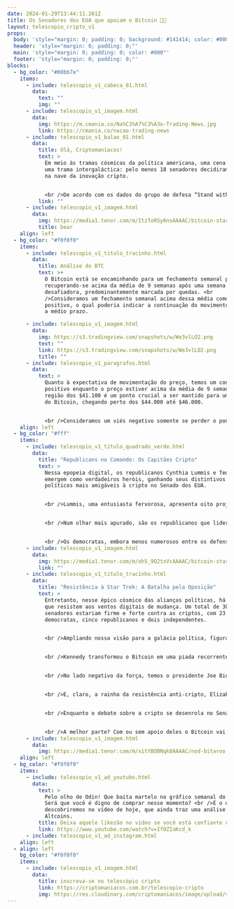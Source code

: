 ```yaml
---
date: 2024-01-29T13:44:11.261Z
title: Os Senadores dos EUA que apoiam o Bitcoin 🚀🌌
layout: telescopio_cripto_v1
props:
  body: 'style="margin: 0; padding: 0; background: #141414; color: #000"'
  header: 'style="margin: 0; padding: 0;"'
  main: 'style="margin: 0; padding: 0; color: #000"'
  footer: 'style="margin: 0; padding: 0;"'
blocks:
  - bg_color: "#00bb7e"
    items:
      - include: telescopio_v1_cabeca_01.html
        data:
          text: ""
          img: ""
      - include: telescopio_v1_imagem.html
        data:
          img: https://m.cmania.co/Na%C3%A7%C3%A3o-Trading-News.jpg
          link: https://cmania.co/nacao-trading-news
      - include: telescopio_v1_balao_01.html
        data:
          title: Olá, Criptomaníacos!
          text: >
            Em meio às tramas cósmicas da política americana, uma cena digna de
            uma trama intergaláctica: pelo menos 18 senadores decidiram embarcar
            na nave da inovação cripto. 


            <br />De acordo com os dados do grupo de defesa “Stand with Crypto”, esses legisladores agora estão dançando ao ritmo das moedas digitais, as novas estrelas das finanças modernas.
          link: ""
      - include: telescopio_v1_imagem.html
        data:
          img: https://media1.tenor.com/m/ItzToRSy6nsAAAAC/bitcoin-star-trek-bitcoin.gif
          title: bear
    align: left
  - bg_color: "#f0f0f0"
    items:
      - include: telescopio_v1_titulo_tracinho.html
        data:
          title: Análise do BTC
          text: >+
            O Bitcoin está se encaminhando para um fechamento semanal positivo,
            recuperando-se acima da média de 9 semanas após uma semana
            desafiadora, predominantemente marcada por quedas. <br
            />Consideramos um fechamento semanal acima dessa média como um sinal
            positivo, o qual poderia indicar a continuação do movimento de alta
            a médio prazo.

      - include: telescopio_v1_imagem.html
        data:
          img: https://s3.tradingview.com/snapshots/w/We3vlLO2.png
          text: ""
          link: https://s3.tradingview.com/snapshots/w/We3vlLO2.png
          title: ""
      - include: telescopio_v1_paragrafos.html
        data:
          text: >
            Quanto à expectativa de movimentação do preço, temos um contexto
            positivo enquanto o preço estiver acima da média de 9 semanas. A
            região dos $41.100 é um ponto crucial a ser mantido para um impulso
            do Bitcoin, chegando perto dos $44.000 até $46.000.


            <br />Consideramos um viés negativo somente se perder o ponto mencionado acima, o que poderia levar a uma correção mais forte até $38.000.
    align: left
  - bg_color: "#fff"
    items:
      - include: telescopio_v1_titulo_quadrado_verde.html
        data:
          title: "Republicans no Comando: Os Capitães Cripto"
          text: >
            Nessa epopeia digital, os republicanos Cynthia Lummis e Ted Burr
            emergem como verdadeiros heróis, ganhando seus distintivos de
            políticos mais amigáveis à cripto no Senado dos EUA. 


            <br />Lummis, uma entusiasta fervorosa, apresenta oito projetos de lei cripto e impressionantes 184 declarações públicas sobre o tema. Burr não fica para trás, defendendo oito projetos de lei e soltando 24 declarações públicas em favor da cripto.


            <br />Num olhar mais apurado, são os republicanos que lideram a batalha cósmica, com 14 dos 18 senadores apoiando a causa digital. Ted Cruz e Bill Hagerty, republicanos, contribuíram com cinco projetos de lei e 92 declarações em apoio à cripto. 


            <br />Os democratas, embora menos numerosos entre os defensores, também decidiram pegar carona na nave digital, com quatro senadores se juntando à causa.
      - include: telescopio_v1_imagem.html
        data:
          img: https://media1.tenor.com/m/oh5_9Q2txVcAAAAC/bitcoin-star.gif
          link: ""
      - include: telescopio_v1_titulo_tracinho.html
        data:
          title: "Resistência à Star Trek: A Batalha pela Oposição"
          text: >
            Entretanto, nesse épico cósmico das alianças políticas, há aqueles
            que resistem aos ventos digitais de mudança. Um total de 30
            senadores estariam firme e forte contra as criptos, com 23
            democratas, cinco republicanos e dois independentes.


            <br />Ampliando nossa visão para a galáxia política, figuras notáveis como o candidato republicano Donald Trump e o presidencial independente Robert F. Kennedy Jr. parecem estar sintonizados com o BTC. 


            <br />Kennedy transformou o Bitcoin em uma piada recorrente em sua campanha, propondo legislação a favor das moedas digitais. Já Trump, além de resistir à criação de moedas digitais de bancos centrais, está construindo sua própria coleção de NFTs... quem diria!


            <br />No lado negativo da força, temos o presidente Joe Biden, que é marcado como contra os ativos digitais, com cinco declarações públicas alinhadas a uma postura negativa sobre criptomoedas. 


            <br />E, claro, a rainha da resistência anti-cripto, Elizabeth Warren, que lançou três projetos de lei anti-cripto e um espetáculo chamado "A Guerra Contra a Cripto".


            <br />Enquanto o debate sobre a cripto se desenrola no Senado, a trama cósmica das ideias se desenrola. Enquanto defensores da cripto se unem, forças de oposição trazem uma melodia diferente para a sinfonia. 


            <br />A melhor parte? Com ou sem apoio deles o Bitcoin vai prosperar. É só uma questão de tempo... 🚀🌌
      - include: telescopio_v1_imagem.html
        data:
          img: https://media1.tenor.com/m/xitYBOBNqk0AAAAC/nod-bitaroo.gif
    align: left
  - bg_color: "#f0f0f0"
    items:
      - include: telescopio_v1_ad_youtube.html
        data:
          text: >
            Pelo olho de Odin! Que baita martelo no gráfico semanal do BITCOIN!
            Será que você é digno de comprar nesse momento? <br />É o que
            descobriremos no vídeo de hoje, que ainda traz uma análise das
            Altcoins.
          title: Deixa aquele likezão no vídeo se você está confiante no BTC!
          link: https://www.youtube.com/watch?v=If0ZIaKcd_k
      - include: telescopio_v1_ad_instagram.html
    align: left
  - align: left
    bg_color: "#f0f0f0"
    items:
      - include: telescopio_v1_imagem.html
        data:
          title: inscreva-se no telescópio cripto
          link: https://criptomaniacos.com.br/telescopio-cripto
          img: https://res.cloudinary.com/criptomaniacos/image/upload/v1662133224/telescopio/inscreva-se-telescopio.png
---
```

